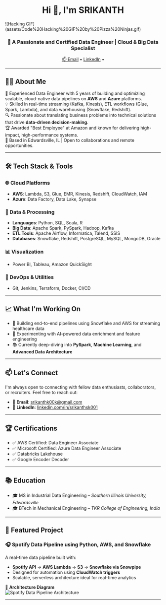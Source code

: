 <h1 align="center">Hi 👋, I'm SRIKANTH </h1>
![Hacking GIF](assets/Code%20Hacking%20GIF%20by%20Pizza%20Ninjas.gif)

<h3 align="center">🚀 A Passionate and Certified Data Engineer | Cloud & Big Data Specialist</h3>

<p align="center">
  <a href="mailto:srikanthk00k@gmail.com">📫 Email</a> • 
  <a href="https://www.linkedin.com/in/srikanthsk001/" target="_blank">LinkedIn</a> • 
</p>

---

## 🧑‍💻 About Me

🎯 Experienced Data Engineer with 5 years of building and optimizing scalable, cloud-native data pipelines on **AWS** and **Azure** platforms.  
💡 Skilled in real-time streaming (Kafka, Kinesis), ETL workflows (Glue, Spark, Lambda), and data warehousing (Snowflake, Redshift).  
🔍 Passionate about translating business problems into technical solutions that drive **data-driven decision-making**.  
🏆 Awarded "Best Employee" at Amazon and known for delivering high-impact, high-performance systems.  
📍 Based in Edwardsville, IL | Open to collaborations and remote opportunities.

---

## 🛠️ Tech Stack & Tools

### 🌐 Cloud Platforms
- **AWS**: Lambda, S3, Glue, EMR, Kinesis, Redshift, CloudWatch, IAM
- **Azure**: Data Factory, Data Lake, Synapse

### 🔧 Data & Processing
- **Languages**: Python, SQL, Scala, R  
- **Big Data**: Apache Spark, PySpark, Hadoop, Kafka  
- **ETL Tools**: Apache Airflow, Informatica, Talend, SSIS  
- **Databases**: Snowflake, Redshift, PostgreSQL, MySQL, MongoDB, Oracle  

### 📊 Visualization
- Power BI, Tableau, Amazon QuickSight

### 🧰 DevOps & Utilities
- Git, Jenkins, Terraform, Docker, CI/CD

---

## 📈 What I'm Working On

- 🔭 Building end-to-end pipelines using Snowflake and AWS for streaming healthcare data
- 🤖 Experimenting with AI-powered data enrichment and feature engineering
- 📚 Currently deep-diving into **PySpark**, **Machine Learning**, and **Advanced Data Architecture**

---

## 📫 Let's Connect

I'm always open to connecting with fellow data enthusiasts, collaborators, or recruiters. Feel free to reach out:

- 📧 **Email**: srikanthk00k@gmail.com
- 💼 **LinkedIn**: [linkedin.com/in/srikanthsk001](https://www.linkedin.com/in/srikanthsk001/)
---

## 🏆 Certifications

- ✅ AWS Certified: Data Engineer Associate  
- ✅ Microsoft Certified: Azure Data Engineer Associate  
- ✅ Databricks Lakehouse  
- ✅ Google Encoder Decoder

---

## 📚 Education

- 🎓 MS in Industrial Data Engineering – *Southern Illinois University, Edwardsville*  
- 🎓 BTech in Mechanical Engineering – *TKR College of Engineering, India*

---

## 🧩 Featured Project

### 🎧 Spotify Data Pipeline using Python, AWS, and Snowflake

A real-time data pipeline built with:
- **Spotify API** → **AWS Lambda** → **S3** → **Snowflake via Snowpipe**
- Designed for automation using **CloudWatch triggers**
- Scalable, serverless architecture ideal for real-time analytics

📌 **Architecture Diagram**  
![Spotify Data Pipeline Architecture](https://chat.openai.com/share/8722bc3e-fc5b-4f4e-ae53-1b2cd8939d15)

---

